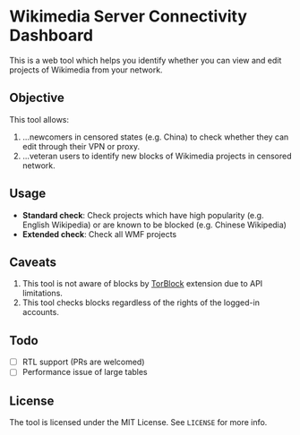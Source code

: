 # Wikimedia Server Connectivity Dashboard
This is a web tool which helps you identify whether you can view and edit projects of Wikimedia from your network.

## Objective
This tool allows:
1. ...newcomers in censored states (e.g. China) to check whether they can edit through their VPN or proxy.
2. ...veteran users to identify new blocks of Wikimedia projects in censored network.


## Usage
* **Standard check**: Check projects which have high popularity (e.g. English Wikipedia) or are known to be blocked (e.g. Chinese Wikipedia)
* **Extended check**: Check all WMF projects

## Caveats
1. This tool is not aware of blocks by [TorBlock](https://www.mediawiki.org/wiki/Extension:TorBlock) extension due to API limitations.
2. This tool checks blocks regardless of the rights of the logged-in accounts.

## Todo
- [ ] RTL support (PRs are welcomed)
- [ ] Performance issue of large tables

## License
The tool is licensed under the MIT License. See `LICENSE` for more info.
